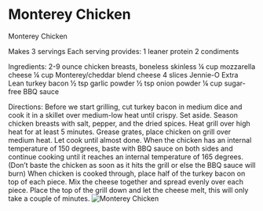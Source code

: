 # Monterey Chicken

Monterey Chicken

Makes 3 servings
Each serving provides:
1 leaner protein
2 condiments

Ingredients:
2-9 ounce chicken breasts, boneless skinless
¼ cup mozzarella cheese
¼ cup Monterey/cheddar blend cheese
4 slices Jennie-O Extra Lean turkey bacon
½ tsp garlic powder
½ tsp onion powder
¼ cup sugar-free BBQ sauce

Directions:
Before we start grilling, cut turkey bacon in medium dice and cook it in a skillet over medium-low heat until crispy. Set aside. Season chicken breasts with salt, pepper, and the dried spices.
Heat grill over high heat for at least 5 minutes. Grease grates, place chicken on grill over medium heat. Let cook until almost done. When the chicken has an internal temperature of 150 degrees, baste with BBQ sauce on both sides and continue cooking until it reaches an internal temperature of 165 degrees. (Don’t baste the chicken as soon as it hits the grill or else the BBQ sauce will burn)
When chicken is cooked through, place half of the turkey bacon on top of each piece.
Mix the cheese together and spread evenly over each piece.
Place the top of the grill down and let the cheese melt, this will only take a couple of minutes.
![Monterey Chicken](/images/Monterey%20Chicken.png)

